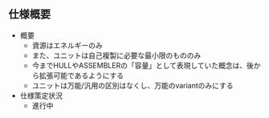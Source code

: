 ## 仕様概要

- 概要
  - 資源はエネルギーのみ
  - また、ユニットは自己複製に必要な最小限のもののみ
  - 今までHULLやASSEMBLERの「容量」として表現していた概念は、後から拡張可能であるようにする
  - ユニットは万能/汎用の区別はなくし、万能のvariantのみにする
- 仕様策定状況
  - 進行中
